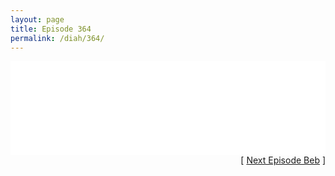```yaml
---
layout: page
title: Episode 364
permalink: /diah/364/
---
```


<iframe allowfullscreen="true" frameborder="0" style="width:100%;" marginheight="0" marginwidth="0" mozallowfullscreen="true" scrolling="NO" src="//gdriveplayer.us/embed2.php?link=wZ9CS9QnbE3pc8zTuVWnlQLlCrDobAkyZZYjyr50R%252BK74V%252FX8TAbhm%252ByE9Ogmohk4t24gaBqlQS3iTuvU3Z1Fr2jOlekwqqnchsAp7eeEMG1FUbqPdbEYTc7AB%252FV2zFF9gdH4MzZJ0hx%252BvWLWX2ltrsGKRm106s9WPtYTs0txA0XfRfkgU6oYQqHJVZS28PlyuIGE0lCeHt7Dqt87NBhSf&amp;no_adult=yes" webkitallowfullscreen="true"></iframe>

<div align="right">[ <a href="/diah/365/">Next Episode Beb</a> ]</div>

